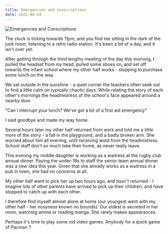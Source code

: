 ```yaml
---
title: Emergencies and Conscriptions
date: 2021-09-24
---
```


![Emergencies and Conscriptions](https://source.unsplash.com/y7GlIdTUOvo/1600x900)

The clock is ticking towards 11pm, and you find me sitting in the dark of the junk room, listening to a retro radio station. It's been a bit of a day, and it isn't over yet.

After getting through the third lengthy meeting of the day this morning, I pulled the headset from my head, pulled some shoes on, and set off towards the infant school where my other half works - stopping to purchase some lunch on the way.

We sat outside in the sunshine - a quiet corner the teachers often seek out to find a little calm on typically chaotic days. While relating the story of each other's mornings the headmistress of the school's face appeared around a nearby door.

"Can I interrupt your lunch? We've got a bit of a first aid emergency"

I said goodbye and made my way home.

Several hours later my other half returned from work and told me a little more of the story - a fall in the playground, and a badly broken arm. She worried about him all evening, until receiving word from the headmistress. School staff don't so much take their home, as never really leave.

This evening my middle daughter is working as a waitress at the rugby club annual dinner. Paying the under-18s to staff the senior team annual dinner was a new idea this year. Given that she already works as a waitress in a pub in town, she had no concerns at all.

My other half went to pick her up two hours ago, and hasn't returned - I imagine lots of other parents have arrived to pick up their children, and have stopped to catch up with each other.

I therefore find myself almost alone at home (our youngest went with my other half - her nosyness known no bounds). Our eldest is secreted in her room, watching anime or reading manga. She rarely makes appearances.

Perhaps it's time to play some old video games. Anybody for a quick game of Pacman ?